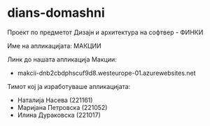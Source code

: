 # dians-domashni

Проект по предметот Дизајн и архитектура на софтвер - ФИНКИ

Име на апликацијата: МАКЦИИ 

Линк до нашата апликација Макции: 
- makcii-dnb2cbdphscuf9d8.westeurope-01.azurewebsites.net

Тимот кој ја изработуваше апликацијата:
 - Наталија Насева (221161)
 - Маријана Петровска (221052)
 - Илина Дураковска (221017)

